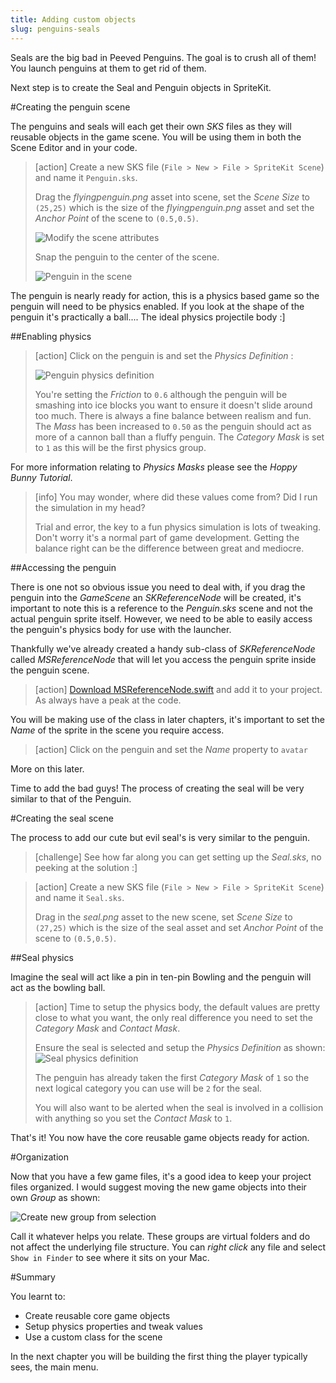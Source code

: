 ```yaml
---
title: Adding custom objects
slug: penguins-seals
---
```


Seals are the big bad in Peeved Penguins. The goal is to crush all of them! You launch penguins at them to get rid of them.

Next step is to create the Seal and Penguin objects in SpriteKit.

#Creating the penguin scene

The penguins and seals will each get their own *SKS* files as they will reusable objects in the game scene.  You will be using them in both the Scene Editor and in your code.

> [action]
> Create a new SKS file (`File > New > File > SpriteKit Scene`) and name it `Penguin.sks`.
>
> Drag the *flyingpenguin.png* asset into scene, set the *Scene Size* to `(25,25)` which is the size of the *flyingpenguin.png* asset and set the *Anchor Point* of the scene to `(0.5,0.5)`.  
>
> ![Modify the scene attributes](../Tutorial-Images/xcode_spritekit_modify_penguin_scene.png)
>
> Snap the penguin to the center of the scene.
>
> ![Penguin in the scene](../Tutorial-Images/xcode_spritekit_penguin_selfie.png)
>

The penguin is nearly ready for action, this is a physics based game so the penguin will need to be physics enabled.  If you look at the shape of the penguin it's practically a ball.... The ideal physics projectile body :]

##Enabling physics

> [action]
> Click on the penguin is  and set the *Physics Definition* :
>
> ![Penguin physics definition](../Tutorial-Images/xcode_spritekit_penguin_physics_definition.png)
>
> You're setting the *Friction* to `0.6` although the penguin will be smashing into ice blocks you want to ensure it doesn't slide around too much.  There is always a fine balance between realism and fun.
> The *Mass* has been increased to `0.50` as the penguin should act as more of a cannon ball than a fluffy penguin.
> The *Category Mask* is set to `1` as this will be the first physics group.

For more information relating to *Physics Masks* please see the *Hoppy Bunny Tutorial*.

<!-- -->

> [info]
> You may wonder, where did these values come from? Did I run the simulation in my head?
>
> Trial and error, the key to a fun physics simulation is lots of tweaking. Don't worry it's a normal part of game development. Getting the balance right can be the difference between great and mediocre.

##Accessing the penguin

There is one not so obvious issue you need to deal with, if you drag the penguin into the *GameScene* an *SKReferenceNode* will be created, it's important to note this is a reference to the *Penguin.sks* scene and not the actual penguin sprite itself.  However, we need to be able to easily access the penguin's physics body for use with the launcher.

Thankfully we've already created a handy sub-class of *SKReferenceNode* called *MSReferenceNode* that will let you access the penguin sprite inside the penguin scene.

> [action]
> [Download MSReferenceNode.swift](https://raw.githubusercontent.com/MakeSchool-Tutorials/Peeved-Penguins-SpriteKit-Swift-Solution/master/PeevedPenguin/MSReferenceNode.swift) and add it to your project. As always have a peak at the code.

You will be making use of the class in later chapters, it's important to set the *Name* of the sprite in the scene you require access.

> [action]
> Click on the penguin and set the *Name* property to `avatar`

More on this later.

Time to add the bad guys! The process of creating the seal will be very similar to that of the Penguin.

#Creating the seal scene

The process to add our cute but evil seal's is very similar to the penguin.

> [challenge]
> See how far along you can get setting up the *Seal.sks*, no peeking at the solution :]
>

<!-- -->

> [action]
> Create a new SKS file (`File > New > File > SpriteKit Scene`) and name it `Seal.sks`.
>
> Drag in the *seal.png* asset to the new scene, set *Scene Size* to `(27,25)` which is the size of the seal asset and set *Anchor Point* of the scene to `(0.5,0.5)`.  
>

##Seal physics

Imagine the seal will act like a pin in ten-pin Bowling and the penguin will act as the bowling ball.

> [action]
> Time to setup the physics body, the default values are pretty close to what you want, the only real difference  you need to set the *Category Mask* and *Contact Mask*.
>
> Ensure the seal is selected and setup the *Physics Definition* as shown:
> ![Seal physics definition](../Tutorial-Images/xcode_spritekit_seal_physics_definition.png)
>
> The penguin has already taken the first *Category Mask* of `1` so the next logical category you can use will be `2` for the seal.
>
> You will also want to be alerted when the seal is involved in a collision with anything so you set the *Contact Mask* to `1`.
>

That's it! You now have the core reusable game objects ready for action.

#Organization

Now that you have a few game files, it's a good idea to keep your project files organized.
I would suggest moving the new game objects into their own *Group* as shown:

![Create new group from selection](../Tutorial-Images/xcode_new_group_from_selection.png)

Call it whatever helps you relate.  These groups are virtual folders and do not affect the underlying file structure. You can *right click* any file and select `Show in Finder` to see where it sits on your Mac.

#Summary

You learnt to:
- Create reusable core game objects
- Setup physics properties and tweak values
- Use a custom class for the scene

In the next chapter you will be building the first thing the player typically sees, the main menu.

